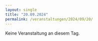 ```yaml
---
layout: single
title: "20.09.2024"
permalink: /veranstaltungen/2024/09/20/
---
```


Keine Veranstaltung an diesem Tag.
